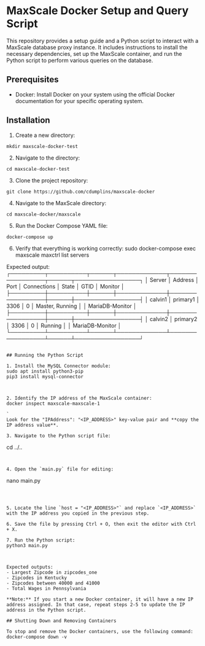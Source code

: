 # MaxScale Docker Setup and Query Script

This repository provides a setup guide and a Python script to interact with a MaxScale database proxy instance. It includes instructions to install the necessary dependencies, set up the MaxScale container, and run the Python script to perform various queries on the database.

## Prerequisites

- Docker: Install Docker on your system using the official Docker documentation for your specific operating system.

## Installation

1. Create a new directory:
```
mkdir maxscale-docker-test
```


2. Navigate to the directory:
```
cd maxscale-docker-test
```


3. Clone the project repository:
```
git clone https://github.com/cdumplins/maxscale-docker
```


4. Navigate to the MaxScale directory:
```
cd maxscale-docker/maxscale
```


5. Run the Docker Compose YAML file:
```
docker-compose up
```

6. Verify that everything is working correctly:
sudo docker-compose exec maxscale maxctrl list servers


Expected output:
┌─────────┬──────────┬──────┬─────────────┬─────────────────┬──────┬─────────────────┐
│ Server │ Address │ Port │ Connections │ State │ GTID │ Monitor │
├─────────┼──────────┼──────┼─────────────┼─────────────────┼──────┼─────────────────┤
│ calvin1 │ primary1 │ 3306 │ 0 │ Master, Running │ │ MariaDB-Monitor │
├─────────┼──────────┼──────┼─────────────┼─────────────────┼──────┼─────────────────┤
│ calvin2 │ primary2 │ 3306 │ 0 │ Running │ │ MariaDB-Monitor │
└─────────┴──────────┴──────┴─────────────┴─────────────────┴──────┴─────────────────┘
```

## Running the Python Script

1. Install the MySQL Connector module:
sudo apt install python3-pip
pip3 install mysql-connector



2. Identify the IP address of the MaxScale container:
docker inspect maxscale-maxscale-1

`
Look for the "IPAddress": "<IP_ADDRESS>" key-value pair and **copy the IP address value**.

3. Navigate to the Python script file:
```
cd ../..
```


4. Open the `main.py` file for editing:
```
nano main.py
```



5. Locate the line `host = "<IP_ADDRESS>"` and replace `<IP_ADDRESS>` with the IP address you copied in the previous step.

6. Save the file by pressing Ctrl + O, then exit the editor with Ctrl + X.

7. Run the Python script:
python3 main.py



Expected outputs:
- Largest Zipcode in zipcodes_one
- Zipcodes in Kentucky
- Zipcodes between 40000 and 41000
- Total Wages in Pennsylvania

**Note:** If you start a new Docker container, it will have a new IP address assigned. In that case, repeat steps 2-5 to update the IP address in the Python script.

## Shutting Down and Removing Containers

To stop and remove the Docker containers, use the following command:
docker-compose down -v